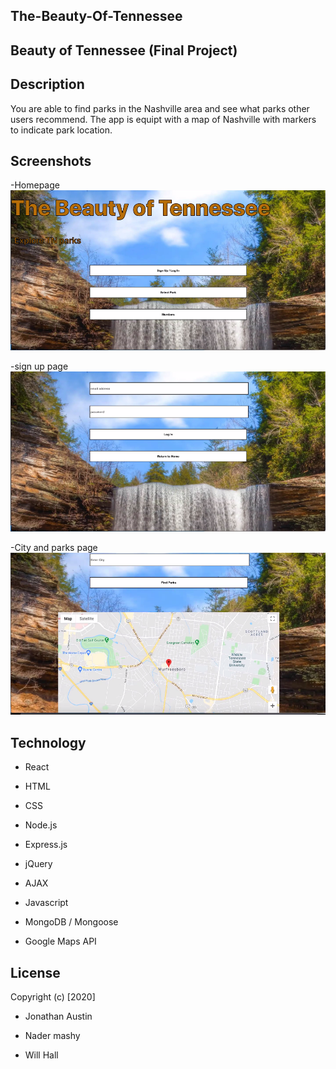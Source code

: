## The-Beauty-Of-Tennessee

## Beauty of Tennessee (Final Project)

## Description

You are able to find parks in the Nashville area and see what parks other users recommend. The app is equipt with a map of Nashville with markers to indicate park location. 

## Screenshots

-Homepage
![Homepage](./public/img/Homepage.PNG)

-sign up page
![Loginpage](./public/img/Loginpage.PNG)

-City and parks page
![park-city](./public/img/park-city.PNG)

## Technology

- React

- HTML

- CSS

- Node.js

- Express.js

- jQuery

- AJAX

- Javascript

- MongoDB / Mongoose

- Google Maps API

## License

Copyright (c) [2020]

- Jonathan Austin

- Nader mashy

- Will Hall
